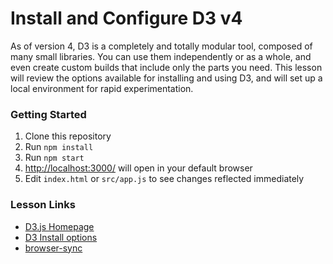 # Install and Configure D3 v4

As of version 4, D3 is a completely and totally modular tool, composed of many small libraries. You can use them independently or as a whole, and even create custom builds that include only the parts you need. This lesson will review the options available for installing and using D3, and will set up a local environment for rapid experimentation.

### Getting Started

1. Clone this repository
2. Run `npm install`
3. Run `npm start`
4. [http://localhost:3000/](http://localhost:3000/) will open in your default browser
5. Edit `index.html` or `src/app.js` to see changes reflected immediately

### Lesson Links
- [D3.js Homepage](https://d3js.org/)
- [D3 Install options](https://github.com/d3/d3/wiki#installing)
- [browser-sync](https://www.npmjs.com/package/browser-sync)
